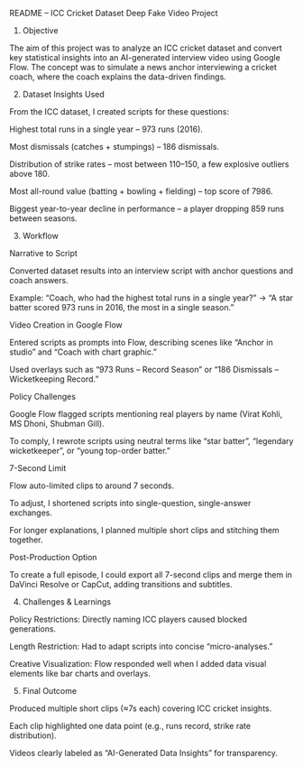 README – ICC Cricket Dataset Deep Fake Video Project

1. Objective

The aim of this project was to analyze an ICC cricket dataset and convert key statistical insights into an AI-generated interview video using Google Flow. The concept was to simulate a news anchor interviewing a cricket coach, where the coach explains the data-driven findings.

2. Dataset Insights Used

From the ICC dataset, I created scripts for these questions:

Highest total runs in a single year – 973 runs (2016).

Most dismissals (catches + stumpings) – 186 dismissals.

Distribution of strike rates – most between 110–150, a few explosive outliers above 180.

Most all-round value (batting + bowling + fielding) – top score of 7986.

Biggest year-to-year decline in performance – a player dropping 859 runs between seasons.


3. Workflow

Narrative to Script

Converted dataset results into an interview script with anchor questions and coach answers.

Example: “Coach, who had the highest total runs in a single year?” → “A star batter scored 973 runs in 2016, the most in a single season.”

Video Creation in Google Flow

Entered scripts as prompts into Flow, describing scenes like “Anchor in studio” and “Coach with chart graphic.”

Used overlays such as “973 Runs – Record Season” or “186 Dismissals – Wicketkeeping Record.”

Policy Challenges

Google Flow flagged scripts mentioning real players by name (Virat Kohli, MS Dhoni, Shubman Gill).

To comply, I rewrote scripts using neutral terms like “star batter”, “legendary wicketkeeper”, or “young top-order batter.”

7-Second Limit

Flow auto-limited clips to around 7 seconds.

To adjust, I shortened scripts into single-question, single-answer exchanges.

For longer explanations, I planned multiple short clips and stitching them together.

Post-Production Option

To create a full episode, I could export all 7-second clips and merge them in DaVinci Resolve or CapCut, adding transitions and subtitles.

4. Challenges & Learnings

Policy Restrictions: Directly naming ICC players caused blocked generations.

Length Restriction: Had to adapt scripts into concise “micro-analyses.”

Creative Visualization: Flow responded well when I added data visual elements like bar charts and overlays.

5. Final Outcome

Produced multiple short clips (≈7s each) covering ICC cricket insights.

Each clip highlighted one data point (e.g., runs record, strike rate distribution).

Videos clearly labeled as “AI-Generated Data Insights” for transparency.
